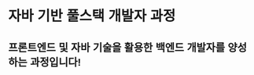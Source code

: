 <link href="https://fonts.googleapis.com/css2?family=Black+And+White+Picture&display=swap" rel="stylesheet">
<style>
h1,h2{
  font-family: 'Black And White Picture', sans-serif;
}
</style>
<h1>자바 기반 풀스택 개발자 과정</h1>
<h2>프론트엔드 및 자바 기술을 활용한 백엔드 개발자를 양성하는 과정입니다!</h2>
